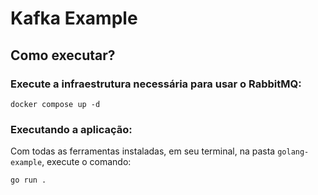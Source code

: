 # Kafka Example

## Como executar?
### Execute a infraestrutura necessária para usar o RabbitMQ:
```shell
docker compose up -d
```

### Executando a aplicação:
Com todas as ferramentas instaladas, em seu terminal, na pasta  `golang-example`, execute o comando:

```shell
go run .
```
